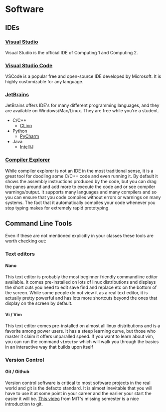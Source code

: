 # Software

## IDEs

### [Visual Studio](https://visualstudio.microsoft.com/vs/community/)  
Visual Studio is the official IDE of Computing 1 and Computing 2.

### [Visual Studio Code](https://code.visualstudio.com/)  
VSCode is a popular free and open-source IDE developed by Microsoft. It is highly customizable for any language.

### [JetBrains](https://www.jetbrains.com/)  
JetBrains offers IDE's for many different programming languages, and they are available on Windows/Mac/Linux. They are free while you're a student. 

* C/C++
  * [CLion](https://www.jetbrains.com/clion/)
* Python
  * [PyCharm](https://www.jetbrains.com/pycharm/)
* Java
  * [IntelliJ](https://www.jetbrains.com/idea/)

### [Compiler Explorer](https://godbolt.org)
While compiler explorer is not an IDE in the most traditional sense, it is a great tool for doodling some C/C++ code and even running it.
By default it shows the assembly instructions produced by the code, but you can drag the panes around and add more to execute the code and or see compiler warnings/output.
It supports many languages and many compilers and so you can ensure that you code compiles without errors or warnings on many systems.
The fact that it automatically compiles your code whenever you stop typing makes for extremely rapid prototyping.

## Command Line Tools

Even if these are not mentioned explicitly in your classes these tools are worth checking out:

### Text editors
#### Nano
This text editor is probably the most beginner friendly commandline editor available.
It comes pre-installed on lots of linux distributions and displays the short cuts you need to edit save find and replace etc on the bottom of the screen.
While some people do not view it as a real text editor, it is actually pretty powerful and has lots more shortcuts beyond the ones that display on the screen by default.
#### Vi / Vim
This text editor comes pre-installed on almost all linux distributions and is a favorite among power users.
It has a steep learning curve, but those who master it claim it offers unparalled speed.
If you want to learn about vim, you can run the command `vimtutor` which will walk you through the basics in an interactive way that builds upon itself

### Version Control
#### Git / Github
Version control software is critical to most software projects in the real world and git is the defacto standard.
It is almost inevitable that you will have to use it at some point in your career and the earlier your start the easier it will be.
[This video](https://www.youtube.com/watch?v=2sjqTHE0zok) from MIT's missing semester is a nice introduction to git.
